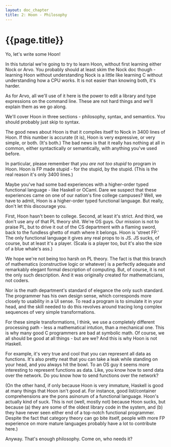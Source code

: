 ```yaml
---
layout: doc_chapter
title: 2: Hoon - Philosophy
---
```



{{page.title}}
==============================

Yo, let's write some Hoon!

In this tutorial we're going to try to learn Hoon, without first
learning either Nock or Arvo.  You probably should at least skim
the Nock doc though - learning Hoon without understanding Nock is
a little like learning C without understanding how a CPU works.
It is not easier than knowing both, it's harder.

As for Arvo, all we'll use of it here is the power to edit a
library and type expressions on the command line.  These are
not hard things and we'll explain them as we go along.

We'll cover Hoon in three sections - philosophy, syntax, and
semantics.  You should probably just skip to syntax.

The good news about Hoon is that it compiles itself to Nock in
3400 lines of Hoon.  If this number is accurate (it is), Hoon 
is very expressive, or very simple, or both.  (It's both.)  The
bad news is that it really has nothing at all in common, either
syntactically or semantically, with anything you've used before.

In particular, please remember that _you are not too stupid_ to
program in Hoon.  Hoon is FP made stupid - for the stupid, by the
stupid.  (This is the real reason it's only 3400 lines.)

Maybe you've had some bad experiences with a higher-order typed
functional language - like Haskell or OCaml.  Dare we suspect
that these experiences came on one of our nation's fine college
campuses?  Well, we have to admit, Hoon is a higher-order typed
functional language.  But really, don't let this discourage you.

First, Hoon hasn't been to college.  Second, at least it's
strict.  And third, we don't use any of that PL theory shit.
We're OS guys.  Our mission is not to praise PL, but to drive it
out of the CS department with a flaming sword, back to the
fundless ghetto of math where it belongs.  Hoon is 'street FP.'
The only functional language it gives any real props to is JS.
JS sucks, of course, but at least it's a player.  (Scala is a
player too, but it's also the size of a blue whale's ass.)

We hope we're not being too harsh on PL theory.  The fact is that
this branch of mathematics (constructive logic or whatever) is a
perfectly adequate and remarkably elegant formal description of
computing.  But, of course, it is not the only such description.
And it was originally created for mathematicians, not coders.

Nor is the math department's standard of elegance the only such
standard.  The programmer has his own design sense, which
corresponds more closely to usability in a UI sense.  To read a
program is to simulate it in your head, and the skill needed to
do this revolves around tracing long complex sequences of very
simple transformations.  

For these simple transformations, I think, we use a completely
different processing path - less a mathematical intution, than a
mechanical one.  This is why many good C programmers are bad at
symbolic math.  Of course, we all should be good at all things -
but are we?  And this is why Hoon is not Haskell.

For example, it's very true and cool that you can represent all
data as functions.  It's also pretty neat that you can take a
leak while standing on your head, and you always hit the bowl.
To an OS guy it seems more interesting to represent functions as
data.  Like, you know how to send data over the network.  Do you
know how to send functions over the network?

(On the other hand, if only because Hoon is very immature, Haskell 
is good at many things that Hoon isn't good at.  For instance,
good list/container comprehensions are the pons asinorum of a
functional language.  Hoon's actually kind of suck.  This is not 
(well, mostly not) because Hoon sucks, but because (a) they are
some of the oldest library code in the system, and (b) they have 
never seen either end of a top-notch functional programmer.
Despite the fact that category theory can go bite itself, people
with more FP experience on more mature languages probably have a
lot to contribute here.)
 
Anyway.  That's enough philosophy.  Come on, who needs it?
